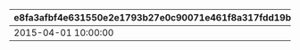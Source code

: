 |e8fa3afbf4e631550e2e1793b27e0c90071e461f8a317fdd19b82848f91b27da|631b9ca60802df3310c81abff377f373a25fc64e3257e4caa2c17e5b83d2057c|8093db4a29154bb7a6b91b2bdf7a1980964b71140ccd4a7fec70d629406d3165|7824c79af0646251a167db174c0e6d6a3128d18bab0db7eb26cb5a59da33bb06|
| --- | --- | --- | --- |
|2015-04-01 10:00:00|500361|1|2015-04-01 11:00:00|